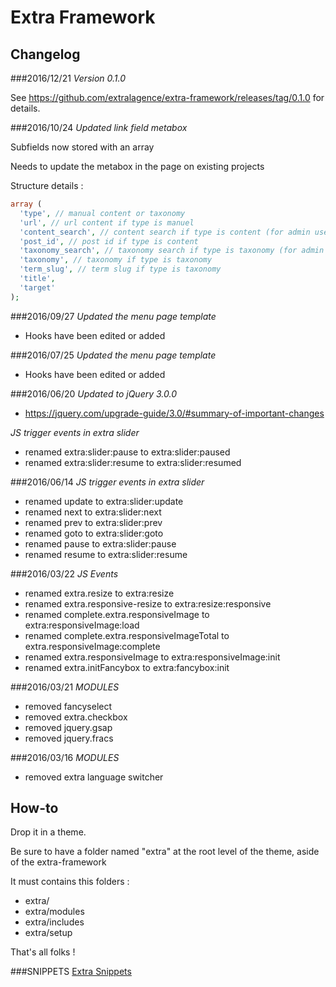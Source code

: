 # Extra Framework

## Changelog

###2016/12/21
*Version 0.1.0*

See https://github.com/extralagence/extra-framework/releases/tag/0.1.0 for details.

###2016/10/24
*Updated link field metabox*

Subfields now stored with an array

Needs to update the metabox in the page on existing projects

Structure details :
```php
array (
  'type', // manual content or taxonomy
  'url', // url content if type is manuel
  'content_search', // content search if type is content (for admin use only)
  'post_id', // post id if type is content
  'taxonomy_search', // taxonomy search if type is taxonomy (for admin use only)
  'taxonomy', // taxonomy if type is taxonomy
  'term_slug', // term slug if type is taxonomy
  'title',
  'target'
);
```

###2016/09/27
*Updated the menu page template*
- Hooks have been edited or added

###2016/07/25
*Updated the menu page template*
- Hooks have been edited or added

###2016/06/20
*Updated to jQuery 3.0.0*
- https://jquery.com/upgrade-guide/3.0/#summary-of-important-changes


*JS trigger events in extra slider*
- renamed extra:slider:pause to extra:slider:paused
- renamed extra:slider:resume to extra:slider:resumed

###2016/06/14
*JS trigger events in extra slider*
- renamed update to extra:slider:update
- renamed next to extra:slider:next
- renamed prev to extra:slider:prev
- renamed goto to extra:slider:goto
- renamed pause to extra:slider:pause
- renamed resume to extra:slider:resume

###2016/03/22
*JS Events*
- renamed extra.resize to extra:resize
- renamed extra.responsive-resize to extra:resize:responsive
- renamed complete.extra.responsiveImage to extra:responsiveImage:load
- renamed complete.extra.responsiveImageTotal to extra.responsiveImage:complete
- renamed extra.responsiveImage to extra:responsiveImage:init
- renamed extra.initFancybox to extra:fancybox:init

###2016/03/21
*MODULES*
- removed fancyselect
- removed extra.checkbox
- removed jquery.gsap
- removed jquery.fracs

###2016/03/16
*MODULES*
- removed extra language switcher

## How-to

Drop it in a theme.

Be sure to have a folder named "extra" at the root level of the theme, aside of the extra-framework

It must contains this folders :

* extra/
* extra/modules
* extra/includes
* extra/setup

That's all folks !

###SNIPPETS
[Extra Snippets](https://github.com/extralagence/extra-framework/blob/master/snippets.md)
